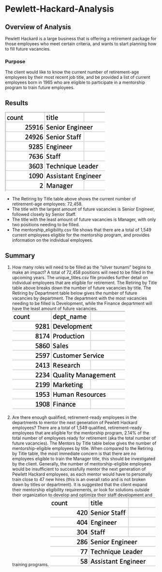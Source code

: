 # Pewlett-Hackard-Analysis

## Overview of Analysis
Pewlett Hackard is a large business that is offering a retirement package for those employees who meet certain criteria, and wants to start planning how to fill future vacancies.

### Purpose
The client would like to know the current number of retirement-age employees by their most recent job title, and be provided a list of current employees born in 1965 who are eligible to participate in a mentorship program to train future employees.

## Results

![Retiring by Title](https://github.com/mschimmy/Pewlett-Hackard-Analysis/blob/main/Images/retiring_by_title.png)

- The Retiring by Title table above shows the current number of retirement-age employees: 72,458.
- The title with the largest amount of future vacancies is Senior Engineer, followed closely by Senior Staff.
- The title with the least amount of future vacancies is Manager, with only two positions needing to be filled.
- The mentorship_eligibility.csv file shows that there are a total of 1,549 current employees eligible for the mentorship program, and provides information on the individual employees.

## Summary
1. How many roles will need to be filled as the “silver tsunami” begins to make an impact?
	A total of 72,458 positions will need to be filled in the upcoming years. The unique_titles.csv file provides further detail on individual employees that are eligible for retirement. The Retiring by Title table above breaks down the number of future vacancies by title. The Retiring by Department  table below gives the number of future vacancies by department. The department with the most vacancies needing to be filled is Development, while the Finance department will have the least amount of future vacancies. 
![Retiring by Department](https://github.com/mschimmy/Pewlett-Hackard-Analysis/blob/main/Images/retiring_by_dept.png)

2. Are there enough qualified, retirement-ready employees in the departments to mentor the next generation of Pewlett Hackard employees?
	There are a total of 1,549 qualified, retirement-ready employees that are eligible for the mentorship program, 2.14% of the total number of employees ready for retirement (aka the total number of future vacancies). The Mentors by Title table below gives the number of mentorship-eligible employees by title. When compared to the Retiring by Title table, the most immediate concern is that there are no employees eligible to train the Manager title, this should be investigated by the client. Generally, the number of mentorship-eligible employees would be insufficient to successfully mentor the next generation of Pewlett Hackard employees, as each mentor would have to personally train close to 47 new hires (this is an overall ratio and is not broken down by titles or department). It is suggested that the client expand their mentorship eligibility requirements, or look for solutions outside their organization to develop and optimize their staff development and training programs.
![Mentors by Title](https://github.com/mschimmy/Pewlett-Hackard-Analysis/blob/main/Images/mentors_by_title.png)
